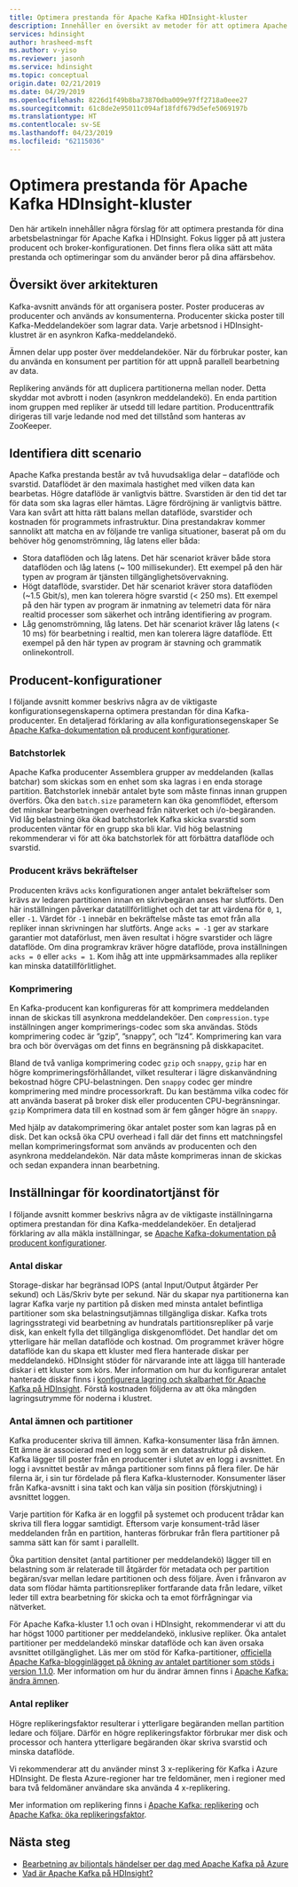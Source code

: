 ```yaml
---
title: Optimera prestanda för Apache Kafka HDInsight-kluster
description: Innehåller en översikt av metoder för att optimera Apache Kafka-arbetsbelastningar på Azure HDInsight.
services: hdinsight
author: hrasheed-msft
ms.author: v-yiso
ms.reviewer: jasonh
ms.service: hdinsight
ms.topic: conceptual
origin.date: 02/21/2019
ms.date: 04/29/2019
ms.openlocfilehash: 8226d1f49b8ba73870dba009e97ff2718a0eee27
ms.sourcegitcommit: 61c8de2e95011c094af18fdf679d5efe5069197b
ms.translationtype: HT
ms.contentlocale: sv-SE
ms.lasthandoff: 04/23/2019
ms.locfileid: "62115036"
---
```

# <a name="performance-optimization-for-apache-kafka-hdinsight-clusters"></a>Optimera prestanda för Apache Kafka HDInsight-kluster

Den här artikeln innehåller några förslag för att optimera prestanda för dina arbetsbelastningar för Apache Kafka i HDInsight. Fokus ligger på att justera producent och broker-konfigurationen. Det finns flera olika sätt att mäta prestanda och optimeringar som du använder beror på dina affärsbehov.

## <a name="architecture-overview"></a>Översikt över arkitekturen

Kafka-avsnitt används för att organisera poster. Poster produceras av producenter och används av konsumenterna. Producenter skicka poster till Kafka-Meddelandeköer som lagrar data. Varje arbetsnod i HDInsight-klustret är en asynkron Kafka-meddelandekö.

Ämnen delar upp poster över meddelandeköer. När du förbrukar poster, kan du använda en konsument per partition för att uppnå parallell bearbetning av data.

Replikering används för att duplicera partitionerna mellan noder. Detta skyddar mot avbrott i noden (asynkron meddelandekö). En enda partition inom gruppen med repliker är utsedd till ledare partition. Producenttrafik dirigeras till varje ledande nod med det tillstånd som hanteras av ZooKeeper.

## <a name="identify-your-scenario"></a>Identifiera ditt scenario

Apache Kafka prestanda består av två huvudsakliga delar – dataflöde och svarstid. Dataflödet är den maximala hastighet med vilken data kan bearbetas. Högre dataflöde är vanligtvis bättre. Svarstiden är den tid det tar för data som ska lagras eller hämtas. Lägre fördröjning är vanligtvis bättre. Vara kan svårt att hitta rätt balans mellan dataflöde, svarstider och kostnaden för programmets infrastruktur. Dina prestandakrav kommer sannolikt att matcha en av följande tre vanliga situationer, baserat på om du behöver hög genomströmning, låg latens eller båda:

* Stora dataflöden och låg latens. Det här scenariot kräver både stora dataflöden och låg latens (~ 100 millisekunder). Ett exempel på den här typen av program är tjänsten tillgänglighetsövervakning.
* Högt dataflöde, svarstider. Det här scenariot kräver stora dataflöden (~1.5 Gbit/s), men kan tolerera högre svarstid (< 250 ms). Ett exempel på den här typen av program är inmatning av telemetri data för nära realtid processer som säkerhet och intrång identifiering av program.
* Låg genomströmning, låg latens. Det här scenariot kräver låg latens (< 10 ms) för bearbetning i realtid, men kan tolerera lägre dataflöde. Ett exempel på den här typen av program är stavning och grammatik onlinekontroll.

## <a name="producer-configurations"></a>Producent-konfigurationer

I följande avsnitt kommer beskrivs några av de viktigaste konfigurationsegenskaperna optimera prestandan för dina Kafka-producenter. En detaljerad förklaring av alla konfigurationsegenskaper Se [Apache Kafka-dokumentation på producent konfigurationer](https://kafka.apache.org/documentation/#producerconfigs).

### <a name="batch-size"></a>Batchstorlek

Apache Kafka producenter Assemblera grupper av meddelanden (kallas batchar) som skickas som en enhet som ska lagras i en enda storage partition. Batchstorlek innebär antalet byte som måste finnas innan gruppen överförs. Öka den `batch.size` parametern kan öka genomflödet, eftersom det minskar bearbetningen overhead från nätverket och i/o-begäranden. Vid låg belastning öka ökad batchstorlek Kafka skicka svarstid som producenten väntar för en grupp ska bli klar. Vid hög belastning rekommenderar vi för att öka batchstorlek för att förbättra dataflöde och svarstid.

### <a name="producer-required-acknowledgements"></a>Producent krävs bekräftelser

Producenten krävs `acks` konfigurationen anger antalet bekräftelser som krävs av ledaren partitionen innan en skrivbegäran anses har slutförts. Den här inställningen påverkar datatillförlitlighet och det tar att värdena för `0`, `1`, eller `-1`. Värdet för `-1` innebär en bekräftelse måste tas emot från alla repliker innan skrivningen har slutförts. Ange `acks = -1` ger av starkare garantier mot dataförlust, men även resultat i högre svarstider och lägre dataflöde. Om dina programkrav kräver högre dataflöde, prova inställningen `acks = 0` eller `acks = 1`. Kom ihåg att inte uppmärksammades alla repliker kan minska datatillförlitlighet.

### <a name="compression"></a>Komprimering

En Kafka-producent kan konfigureras för att komprimera meddelanden innan de skickas till asynkrona meddelandeköer. Den `compression.type` inställningen anger komprimerings-codec som ska användas. Stöds komprimering codec är ”gzip”, ”snappy”, och ”lz4”. Komprimering kan vara bra och bör övervägas om det finns en begränsning på diskkapacitet.

Bland de två vanliga komprimering codec `gzip` och `snappy`, `gzip` har en högre komprimeringsförhållandet, vilket resulterar i lägre diskanvändning bekostnad högre CPU-belastningen. Den `snappy` codec ger mindre komprimering med mindre processorkraft. Du kan bestämma vilka codec för att använda baserat på broker disk eller producenten CPU-begränsningar. `gzip` Komprimera data till en kostnad som är fem gånger högre än `snappy`.

Med hjälp av datakomprimering ökar antalet poster som kan lagras på en disk. Det kan också öka CPU overhead i fall där det finns ett matchningsfel mellan komprimeringsformat som används av producenten och den asynkrona meddelandekön. När data måste komprimeras innan de skickas och sedan expandera innan bearbetning.

## <a name="broker-settings"></a>Inställningar för koordinatortjänst för

I följande avsnitt kommer beskrivs några av de viktigaste inställningarna optimera prestandan för dina Kafka-meddelandeköer. En detaljerad förklaring av alla mäkla inställningar, se [Apache Kafka-dokumentation på producent konfigurationer](https://kafka.apache.org/documentation/#producerconfigs).


### <a name="number-of-disks"></a>Antal diskar

Storage-diskar har begränsad IOPS (antal Input/Output åtgärder Per sekund) och Läs/Skriv byte per sekund. När du skapar nya partitionerna kan lagrar Kafka varje ny partition på disken med minsta antalet befintliga partitioner som ska belastningsutjämnas tillgängliga diskar. Kafka trots lagringsstrategi vid bearbetning av hundratals partitionsrepliker på varje disk, kan enkelt fylla det tillgängliga diskgenomflödet. Det handlar det om ytterligare här mellan dataflöde och kostnad. Om programmet kräver högre dataflöde kan du skapa ett kluster med flera hanterade diskar per meddelandekö. HDInsight stöder för närvarande inte att lägga till hanterade diskar i ett kluster som körs. Mer information om hur du konfigurerar antalet hanterade diskar finns i [konfigurera lagring och skalbarhet för Apache Kafka på HDInsight](apache-kafka-scalability.md). Förstå kostnaden följderna av att öka mängden lagringsutrymme för noderna i klustret.

### <a name="number-of-topics-and-partitions"></a>Antal ämnen och partitioner

Kafka producenter skriva till ämnen. Kafka-konsumenter läsa från ämnen. Ett ämne är associerad med en logg som är en datastruktur på disken. Kafka lägger till poster från en producenter i slutet av en logg i avsnittet. En logg i avsnittet består av många partitioner som finns på flera filer. De här filerna är, i sin tur fördelade på flera Kafka-klusternoder. Konsumenter läser från Kafka-avsnitt i sina takt och kan välja sin position (förskjutning) i avsnittet loggen.

Varje partition för Kafka är en loggfil på systemet och producent trådar kan skriva till flera loggar samtidigt. Eftersom varje konsument-tråd läser meddelanden från en partition, hanteras förbrukar från flera partitioner på samma sätt kan för samt i parallellt.

Öka partition densitet (antal partitioner per meddelandekö) lägger till en belastning som är relaterade till åtgärder för metadata och per partition begäran/svar mellan ledare partitionen och dess följare. Även i frånvaron av data som flödar hämta partitionsrepliker fortfarande data från ledare, vilket leder till extra bearbetning för skicka och ta emot förfrågningar via nätverket.

För Apache Kafka-kluster 1.1 och ovan i HDInsight, rekommenderar vi att du har högst 1000 partitioner per meddelandekö, inklusive repliker. Öka antalet partitioner per meddelandekö minskar dataflöde och kan även orsaka avsnittet otillgänglighet. Läs mer om stöd för Kafka-partitioner, [officiella Apache Kafka-blogginlägget på ökning av antalet partitioner som stöds i version 1.1.0](https://blogs.apache.org/kafka/entry/apache-kafka-supports-more-partitions). Mer information om hur du ändrar ämnen finns i [Apache Kafka: ändra ämnen](https://kafka.apache.org/documentation/#basic_ops_modify_topic).

### <a name="number-of-replicas"></a>Antal repliker

Högre replikeringsfaktor resulterar i ytterligare begäranden mellan partition ledare och följare. Därför en högre replikeringsfaktor förbrukar mer disk och processor och hantera ytterligare begäranden ökar skriva svarstid och minska dataflöde.

Vi rekommenderar att du använder minst 3 x-replikering för Kafka i Azure HDInsight. De flesta Azure-regioner har tre feldomäner, men i regioner med bara två feldomäner användare ska använda 4 x-replikering.

Mer information om replikering finns i [Apache Kafka: replikering](https://kafka.apache.org/documentation/#replication) och [Apache Kafka: öka replikeringsfaktor](https://kafka.apache.org/documentation/#basic_ops_increase_replication_factor).

## <a name="next-steps"></a>Nästa steg

* [Bearbetning av biljontals händelser per dag med Apache Kafka på Azure](https://azure.microsoft.com/blog/processing-trillions-of-events-per-day-with-apache-kafka-on-azure/)
* [Vad är Apache Kafka på HDInsight?](apache-kafka-introduction.md)
